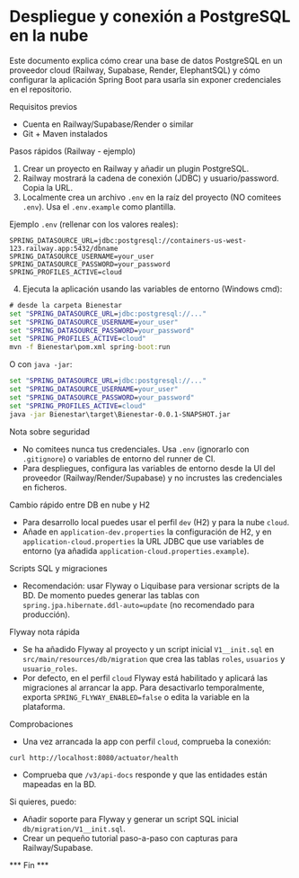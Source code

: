# Despliegue y conexión a PostgreSQL en la nube

Este documento explica cómo crear una base de datos PostgreSQL en un proveedor cloud (Railway, Supabase, Render, ElephantSQL) y cómo configurar la aplicación Spring Boot para usarla sin exponer credenciales en el repositorio.

Requisitos previos
- Cuenta en Railway/Supabase/Render o similar
- Git + Maven instalados

Pasos rápidos (Railway - ejemplo)
1. Crear un proyecto en Railway y añadir un plugin PostgreSQL.
2. Railway mostrará la cadena de conexión (JDBC) y usuario/password. Copia la URL.
3. Localmente crea un archivo `.env` en la raíz del proyecto (NO comitees `.env`). Usa el `.env.example` como plantilla.

Ejemplo `.env` (rellenar con los valores reales):

```
SPRING_DATASOURCE_URL=jdbc:postgresql://containers-us-west-123.railway.app:5432/dbname
SPRING_DATASOURCE_USERNAME=your_user
SPRING_DATASOURCE_PASSWORD=your_password
SPRING_PROFILES_ACTIVE=cloud
```

4. Ejecuta la aplicación usando las variables de entorno (Windows cmd):

```cmd
# desde la carpeta Bienestar
set "SPRING_DATASOURCE_URL=jdbc:postgresql://..."
set "SPRING_DATASOURCE_USERNAME=your_user"
set "SPRING_DATASOURCE_PASSWORD=your_password"
set "SPRING_PROFILES_ACTIVE=cloud"
mvn -f Bienestar\pom.xml spring-boot:run
```

O con `java -jar`:

```cmd
set "SPRING_DATASOURCE_URL=jdbc:postgresql://..."
set "SPRING_DATASOURCE_USERNAME=your_user"
set "SPRING_DATASOURCE_PASSWORD=your_password"
set "SPRING_PROFILES_ACTIVE=cloud"
java -jar Bienestar\target\Bienestar-0.0.1-SNAPSHOT.jar
```

Nota sobre seguridad
- No comitees nunca tus credenciales. Usa `.env` (ignorarlo con `.gitignore`) o variables de entorno del runner de CI.
- Para despliegues, configura las variables de entorno desde la UI del proveedor (Railway/Render/Supabase) y no incrustes las credenciales en ficheros.

Cambio rápido entre DB en nube y H2
- Para desarrollo local puedes usar el perfil `dev` (H2) y para la nube `cloud`.
- Añade en `application-dev.properties` la configuración de H2, y en `application-cloud.properties` la URL JDBC que use variables de entorno (ya añadida `application-cloud.properties.example`).

Scripts SQL y migraciones
- Recomendación: usar Flyway o Liquibase para versionar scripts de la BD. De momento puedes generar las tablas con `spring.jpa.hibernate.ddl-auto=update` (no recomendado para producción).

Flyway nota rápida
- Se ha añadido Flyway al proyecto y un script inicial `V1__init.sql` en `src/main/resources/db/migration` que crea las tablas `roles`, `usuarios` y `usuario_roles`.
- Por defecto, en el perfil `cloud` Flyway está habilitado y aplicará las migraciones al arrancar la app. Para desactivarlo temporalmente, exporta `SPRING_FLYWAY_ENABLED=false` o edita la variable en la plataforma.

Comprobaciones
- Una vez arrancada la app con perfil `cloud`, comprueba la conexión:

```
curl http://localhost:8080/actuator/health
```

- Comprueba que `/v3/api-docs` responde y que las entidades están mapeadas en la BD.

Si quieres, puedo:
- Añadir soporte para Flyway y generar un script SQL inicial `db/migration/V1__init.sql`.
- Crear un pequeño tutorial paso-a-paso con capturas para Railway/Supabase.

*** Fin ***
